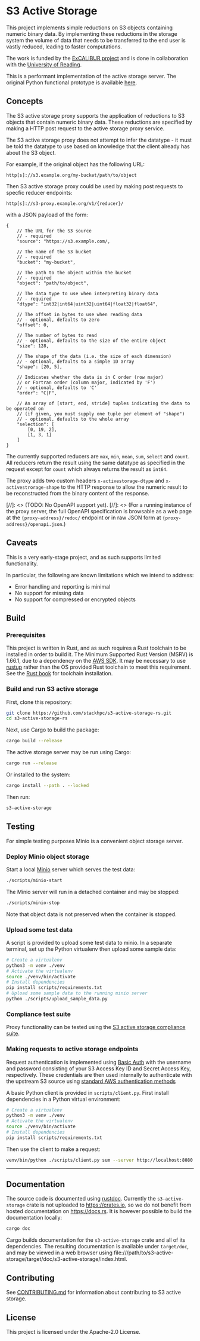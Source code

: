 # S3 Active Storage

This project implements simple reductions on S3 objects containing numeric binary data.
By implementing these reductions in the storage system the volume of data that needs to be
transferred to the end user is vastly reduced, leading to faster computations.

The work is funded by the
[ExCALIBUR project](https://www.metoffice.gov.uk/research/approach/collaboration/spf/excalibur)
and is done in collaboration with the
[University of Reading](http://www.reading.ac.uk/).

This is a performant implementation of the active storage server.
The original Python functional prototype is available [here](https://github.com/stackhpc/s3-active-storage).

## Concepts

The S3 active storage proxy supports the application of reductions to S3 objects that contain numeric binary data. These reductions are specified by making a HTTP post request to the active storage proxy service.

The S3 active storage proxy does not attempt to infer the datatype - it must be told the datatype to use based on knowledge that the client already has about the S3 object.

For example, if the original object has the following URL:

```
http[s]://s3.example.org/my-bucket/path/to/object
```

Then S3 active storage proxy could be used by making post requests to specfic reducer endpoints:

```
http[s]://s3-proxy.example.org/v1/{reducer}/
```

with a JSON payload of the form:

```
{
    // The URL for the S3 source
    // - required
    "source": "https://s3.example.com/,

    // The name of the S3 bucket
    // - required
    "bucket": "my-bucket",

    // The path to the object within the bucket
    // - required
    "object": "path/to/object",

    // The data type to use when interpreting binary data
    // - required
    "dtype": "int32|int64|uint32|uint64|float32|float64",

    // The offset in bytes to use when reading data
    // - optional, defaults to zero
    "offset": 0,

    // The number of bytes to read
    // - optional, defaults to the size of the entire object
    "size": 128,

    // The shape of the data (i.e. the size of each dimension) 
    // - optional, defaults to a simple 1D array
    "shape": [20, 5],

    // Indicates whether the data is in C order (row major)
    // or Fortran order (column major, indicated by 'F')
    // - optional, defaults to 'C'
    "order": "C|F",

    // An array of [start, end, stride] tuples indicating the data to be operated on
    // (if given, you must supply one tuple per element of "shape")
    // - optional, defaults to the whole array
    "selection": [
        [0, 19, 2],
        [1, 3, 1]
    ]
}
```

The currently supported reducers are `max`, `min`, `mean`, `sum`, `select` and `count`. All reducers return the result using the same datatype as specified in the request except for `count` which always returns the result as `int64`.

The proxy adds two custom headers `x-activestorage-dtype` and `x-activestrorage-shape` to the HTTP response to allow the numeric result to be reconstructed from the binary content of the response.

[//]: <> (TODO: No OpenAPI support yet).
[//]: <> (For a running instance of the proxy server, the full OpenAPI specification is browsable as a web page at the `{proxy-address}/redoc/` endpoint or in raw JSON form at `{proxy-address}/openapi.json`.)

## Caveats

This is a very early-stage project, and as such supports limited functionality.

In particular, the following are known limitations which we intend to address:

  * Error handling and reporting is minimal
  * No support for missing data
  * No support for compressed or encrypted objects

## Build

### Prerequisites

This project is written in Rust, and as such requires a Rust toolchain to be installed in order to build it.
The Minimum Supported Rust Version (MSRV) is 1.66.1, due to a dependency on the [AWS SDK](https://github.com/awslabs/aws-sdk-rust).
It may be necessary to use [rustup](https://rustup.rs/) rather than the OS provided Rust toolchain to meet this requirement.
See the [Rust book](https://doc.rust-lang.org/book/ch01-01-installation.html) for toolchain installation.

### Build and run S3 active storage

First, clone this repository:

```sh
git clone https://github.com/stackhpc/s3-active-storage-rs.git
cd s3-active-storage-rs
```

Next, use Cargo to build the package:

```sh
cargo build --release
```

The active storage server may be run using Cargo:

```sh
cargo run --release
```

Or installed to the system:

```sh
cargo install --path . --locked
```

Then run:

```sh
s3-active-storage
```

## Testing

For simple testing purposes Minio is a convenient object storage server.

### Deploy Minio object storage

Start a local [Minio](https://min.io/) server which serves the test data:

```sh
./scripts/minio-start
```

The Minio server will run in a detached container and may be stopped:

```sh
./scripts/minio-stop
```

Note that object data is not preserved when the container is stopped.

### Upload some test data

A script is provided to upload some test data to minio.
In a separate terminal, set up the Python virtualenv then upload some sample data:

```sh
# Create a virtualenv
python3 -m venv ./venv
# Activate the virtualenv
source ./venv/bin/activate
# Install dependencies
pip install scripts/requirements.txt
# Upload some sample data to the running minio server
python ./scripts/upload_sample_data.py
```

### Compliance test suite

Proxy functionality can be tested using the [S3 active storage compliance suite](https://github.com/stackhpc/s3-active-storage-compliance-suite).

### Making requests to active storage endpoints

Request authentication is implemented using [Basic Auth](https://en.wikipedia.org/wiki/Basic_access_authentication) with the username and password consisting of your S3 Access Key ID and Secret Access Key, respectively. These credentials are then used internally to authenticate with the upstream S3 source using [standard AWS authentication methods](https://docs.aws.amazon.com/AmazonS3/latest/API/sigv4-auth-using-authorization-header.html)

A basic Python client is provided in `scripts/client.py`.
First install dependencies in a Python virtual environment:

```sh
# Create a virtualenv
python3 -m venv ./venv
# Activate the virtualenv
source ./venv/bin/activate
# Install dependencies
pip install scripts/requirements.txt
```

Then use the client to make a request:
```sh
venv/bin/python ./scripts/client.py sum --server http://localhost:8080 --source http://localhost:9000 --username minioadmin --password minioadmin --bucket sample-data --object data-uint32.dat --dtype uint32
```

---

## Documentation

The source code is documented using [rustdoc](https://doc.rust-lang.org/rustdoc/what-is-rustdoc.html).
Currently the `s3-active-storage` crate is not uploaded to https://crates.io, so we do not benefit from hosted documentation on https://docs.rs.
It is however possible to build the documentation locally:

```sh
cargo doc
```

Cargo builds documentation for the `s3-active-storage` crate and all of its dependencies.
The resulting documentation is available under `target/doc`, and may be viewed in a web browser using file:///path/to/s3-active-storage/target/doc/s3-active-storage/index.html.

## Contributing

See [CONTRIBUTING.md](CONTRIBUTING.md) for information about contributing to S3 active storage.

## License

This project is licensed under the Apache-2.0 License.
